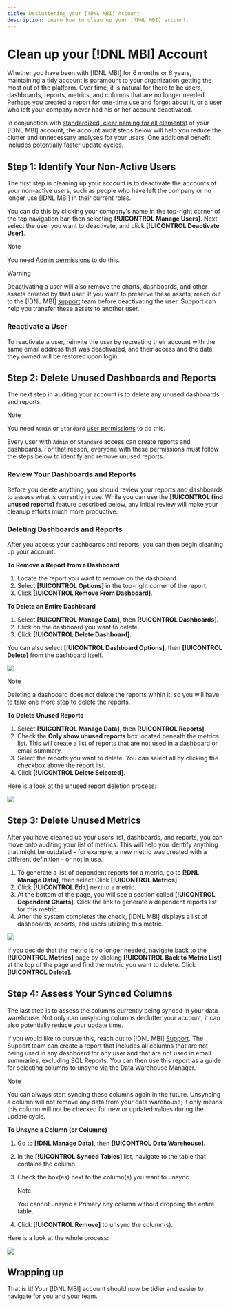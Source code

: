 ```yaml
---
title: Decluttering your [!DNL MBI] Account
description: Learn how to clean up your [!DNL MBI] account. 
---
```

# Clean up your [!DNL MBI] Account

Whether you have been with [!DNL MBI] for 6 months or 6 years, maintaining a tidy account is paramount to your organization getting the most out of the platform. Over time, it is natural for there to be users, dashboards, reports, metrics, and columns that are no longer needed. Perhaps you created a report for one-time use and forgot about it, or a user who left your company never had his or her account deactivated.

In conjunction with [standardized, clear naming for all elements](../best-practices/naming-elements.md)) of your [!DNL MBI] account, the account audit steps below will help you reduce the clutter and unnecessary analyses for your users. One additional benefit includes [potentially faster update cycles](../best-practices/reduce-update-cycle-time.md).

## Step 1: Identify Your Non-Active Users

The first step in cleaning up your account is to deactivate the accounts of your non-active users, such as people who have left the company or no longer use [!DNL MBI] in their current roles.

You can do this by clicking your company's name in the top-right corner of the top navigation bar, then selecting **[!UICONTROL Manage Users]**. Next, select the user you want to deactivate, and click **[!UICONTROL Deactivate User]**. 

>[!NOTE]
>
>You need [Admin permissions](../administrator/user-management/user-management.md) to do this.

>[!WARNING]
>
>Deactivating a user will also remove the charts, dashboards, and other assets created by that user. If you want to preserve these assets, reach out to the [!DNL MBI] [support](../getting-started/support.md) team before deactivating the user. Support can help you transfer these assets to another user.

### Reactivate a User

To reactivate a user, reinvite the user by recreating their account with the same email address that was deactivated, and their access and the data they owned will be restored upon login.

## Step 2: Delete Unused Dashboards and Reports

The next step in auditing your account is to delete any unused dashboards and reports. 

>[!NOTE]
>
>You need `Admin` or `Standard` [user permissions](../administrator/user-management/user-management.md) to do this.

Every user with `Admin` or `Standard` access can create reports and dashboards. For that reason, everyone with these permissions must follow the steps below to identify and remove unused reports.

### Review Your Dashboards and Reports

Before you delete anything, you should review your reports and dashboards to assess what is currently in use. While you can use the **[!UICONTROL find unused reports]** feature described below, any initial review will make your cleanup efforts much more productive.

### Deleting Dashboards and Reports

After you access your dashboards and reports, you can then begin cleaning up your account.

**To Remove a Report from a Dashboard**

1. Locate the report you want to remove on the dashboard.
1. Select **[!UICONTROL Options]** in the top-right corner of the report.
1. Click **[!UICONTROL Remove From Dashboard]**.

**To Delete an Entire Dashboard**

1. Select **[!UICONTROL Manage Data]**, then **[!UICONTROL Dashboards**].
1. Click on the dashboard you want to delete.
1. Click **[!UICONTROL Delete Dashboard]**.

You can also select **[!UICONTROL Dashboard Options]**, then **[!UICONTROL Delete]** from the dashboard itself.

![](../../mbi/assets/Delete_from_dashboard.png)

>[!NOTE]
>
>Deleting a dashboard does not delete the reports within it, so you will have to take one more step to delete the reports.

**To Delete Unused Reports**

1. Select **[!UICONTROL Manage Data]**, then **[!UICONTROL Reports]**.
1. Check the **Only show unused reports** box located beneath the metrics list. This will create a list of reports that are not used in a dashboard or email summary.
1. Select the reports you want to delete. You can select all by clicking the checkbox above the report list.
1. Click **[!UICONTROL Delete Selected]**.

Here is a look at the unused report deletion process:

![](../../mbi/assets/unused_reports.png)

## Step 3: Delete Unused Metrics

After you have cleaned up your users list, dashboards, and reports, you can move onto auditing your list of metrics. This will help you identify anything that might be outdated - for example, a new metric was created with a different definition - or not in use.

1. To generate a list of dependent reports for a metric, go to **[!DNL Manage Data]**, then select Click **[!UICONTROL Metrics]**.
1. Click **[!UICONTROL Edit]** next to a metric.
1. At the bottom of the page, you will see a section called **[!UICONTROL Dependent Charts]**. Click the link to generate a dependent reports list for this metric.
1. After the system completes the check, [!DNL MBI] displays a list of dashboards, reports, and users utilizing this metric.

![](../../mbi/assets/report_dependecies.png)

If you decide that the metric is no longer needed, navigate back to the **[!UICONTROL Metrics]** page by clicking **[!UICONTROL Back to Metric List]** at the top of the page and find the metric you want to delete. Click **[!UICONTROL Delete]**.

## Step 4: Assess Your Synced Columns

The last step is to assess the columns currently being synced in your data warehouse. Not only can unsyncing columns declutter your account, it can also potentially reduce your update time.

If you would like to pursue this, reach out to [!DNL MBI] [Support](../getting-started/support.md). The Support team can create a report that includes all columns that are not being used in any dashboard for any user and that are not used in email summaries, excluding SQL Reports. You can then use this report as a guide for selecting columns to unsync via the Data Warehouse Manager.

>[!NOTE]
>
>You can always start syncing these columns again in the future. Unsyncing a column will not remove any data from your data warehouse; it only means this column will not be checked for new or updated values during the update cycle.

**To Unsync a Column (or Columns)**

1. Go to **[!DNL Manage Data]**, then **[!UICONTROL Data Warehouse]**.
1. In the **[!UICONTROL Synced Tables]** list, navigate to the table that contains the column.
1. Check the box(es) next to the column(s) you want to unsync. 
   >[!NOTE]
   >
   >You cannot unsync a Primary Key column without dropping the entire table.

1. Click **[!UICONTROL Remove]** to unsync the column(s).

Here is a look at the whole process:

![](../../mbi/assets/drop_column.png)

## Wrapping up

That is it! Your [!DNL MBI] account should now be tidier and easier to navigate for you and your team. 
